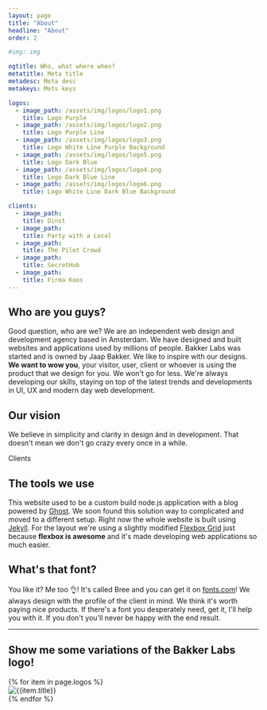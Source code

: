 ```yaml
---
layout: page
title: "About"
headline: "About"
order: 2

#img: img

ogtitle: Who, what where when?
metatitle: Meta title
metadesc: Meta desc
metakeys: Mets keys

logos:
  - image_path: /assets/img/logos/logo1.png
    title: Logo Purple
  - image_path: /assets/img/logos/logo2.png
    title: Logo Purple Line
  - image_path: /assets/img/logos/logo3.png
    title: Logo White Line Purple Background
  - image_path: /assets/img/logos/logo5.png
    title: Logo Dark Blue
  - image_path: /assets/img/logos/logo4.png
    title: Logo Dark Blue Line
  - image_path: /assets/img/logos/logo6.png
    title: Logo White Line Dark Blue Background

clients:
  - image_path:
    title: Dinst
  - image_path:
    title: Party with a Local
  - image_path:
    title: The Pilot Crowd
  - image_path:
    title: SecretHub
  - image_path:
    title: Firma Koos
---
```



## Who are you guys?
Good question, who are we? We are an independent web design and development agency based in Amsterdam. We have designed and built websites and applications used by millions of people. Bakker Labs was started and is owned by Jaap Bakker. We like to inspire with our designs. <span class="highlight">**We want to wow you**</span>, your visitor, user, client or whoever is using the product that we design for you. We won't go for less. We're always developing our skills, staying on top of the latest trends and developments in UI, UX and modern day web development.

## Our vision
We believe in simplicity and clarity in design ánd in development. That doesn't mean we don't go crazy every once in a while. 

Clients

## The tools we use
This website used to be a custom build node.js application with a blog powered by [Ghost](https://ghost.org). We soon found this solution way to complicated and moved to a different setup. Right now the whole website is built using [Jekyll](https://jekyllrb.com/). For the layout we're using a slightly modified [Flexbox Grid](http://flexboxgrid.com/) just because <span class="highlight">**flexbox is awesome**</span> and it's made developing web applications so much easier.

## What's that font?
You like it? Me too 👌! It's called Bree and you can get it on [fonts.com](https://www.fonts.com/font/typetogether/bree)! We always design with the profile of the client in mind. We think it's worth paying nice products. If there's a font you desperately need, get it, I'll help you with it. If you don't you'll never be happy with the end result.

---
## Show me some variations of the Bakker Labs logo!
<div class="row">
	{% for item in page.logos %}
	<div class="col-md-4">
		<img src="{{item.image_path}}" alt="{{item.title}}" class="img-responsive">
	</div>
	{% endfor %}
</div>